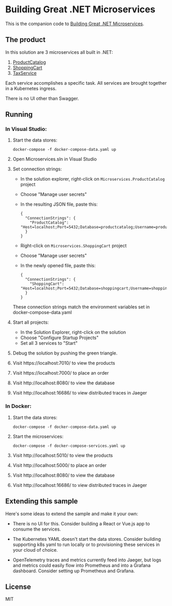Building Great .NET Microservices
=================================

This is the companion code to [Building Great .NET Microservices](https://robrich.org/slides/great-net-microservices/).


The product
-----------

In this solution are 3 microservices all built in .NET:

1. [ProductCatalog](https://localhost:7010/)
2. [ShoppingCart](https://localhost:7000/)
3. [TaxService](https://localhost:7020/)

Each service accomplishes a specific task. All services are brought together in a Kubernetes ingress.

There is no UI other than Swagger.


Running
-------

### In Visual Studio:

1. Start the data stores:

   ```
   docker-compose -f docker-compose-data.yaml up
   ```

2. Open Microservices.sln in Visual Studio

3. Set connection strings:

   - In the solution explorer, right-click on `Microservices.ProductCatalog` project
   - Choose "Manage user secrets"
   - In the resulting JSON file, paste this:

     ```
     {
       "ConnectionStrings": {
         "ProductCatalog": "Host=localhost;Port=5432;Database=productcatalog;Username=productcatalog;Password=productcatalog"
       }
     }
     ```

   - Right-click on `Microservices.ShoppingCart` project
   - Choose "Manage user secrets"
   - In the newly opened file, paste this:

     ```
     {
       "ConnectionStrings": {
         "ShoppingCart": "Host=localhost;Port=5432;Database=shoppingcart;Username=shoppingcart;Password=shoppingcart"
       }
     }
     ```

   These connection strings match the environment variables set in docker-compose-data.yaml

4. Start all projects:

   - In the Solution Explorer, right-click on the solution
   - Choose "Configure Startup Projects"
   - Set all 3 services to "Start"

5. Debug the solution by pushing the green triangle.

6. Visit https://localhost:7010/ to view the products

7. Visit https://localhost:7000/ to place an order

8. Visit http://localhost:8080/ to view the database

9. Visit http://localhost:16686/ to view distributed traces in Jaeger



### In Docker:

1. Start the data stores:

   ```
   docker-compose -f docker-compose-data.yaml up
   ```

2. Start the microservices:

   ```
   docker-compose -f docker-compose-services.yaml up
   ```

3. Visit http://localhost:5010/ to view the products

4. Visit http://localhost:5000/ to place an order

5. Visit http://localhost:8080/ to view the database

6. Visit http://localhost:16686/ to view distributed traces in Jaeger


Extending this sample
---------------------

Here's some ideas to extend the sample and make it your own:

- There is no UI for this. Consider building a React or Vue.js app to consume the services.

- The Kubernetes YAML doesn't start the data stores. Consider building supporting k8s yaml to run locally or to provisioning these services in your cloud of choice.

- OpenTelemetry traces and metrics currently feed into Jaeger, but logs and metrics could easily flow into Prometheus and into a Grafana dashboard. Consider setting up Prometheus and Grafana.


License
-------

MIT
